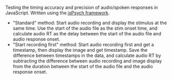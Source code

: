 Testing the timing accuracy and precision of audio/spoken responses in JavaScript. Written using the [jsPsych framework](https://www.jspsych.org/).
* "Standard" method: Start audio recording and display the stimulus at the same time. Use the start of the audio file as the stim onset time, and calculate audio RT as the delay between the start of the audio file and audio response onset.
* "Start recording first" method: Start audio recording first and get a timestamp, then display the image and get timestamp. Save the difference between timestamps in the data, and calculate audio RT by subtracting the difference between audio recording and image display from the duration between the start of the audio file and the audio response onset.